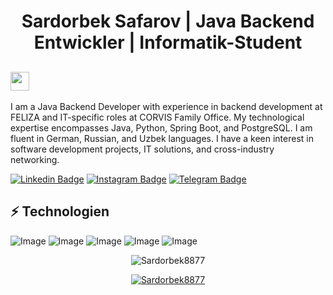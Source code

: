 <h1 align="center">Sardorbek Safarov | Java Backend Entwickler | Informatik-Student</h1>

## <img src="https://raw.githubusercontent.com/aemmadi/aemmadi/master/wave.gif" width="30px">
I am a Java Backend Developer with experience in backend development at FELIZA and IT-specific roles at CORVIS Family Office. My technological expertise encompasses Java, Python, Spring Boot, and PostgreSQL. I am fluent in German, Russian, and Uzbek languages. I have a keen interest in software development projects, IT solutions, and cross-industry networking.



[![Linkedin Badge](https://img.shields.io/badge/-sardorbek_safarov-blue?style=flat-square&logo=Linkedin&logoColor=white&link=https://www.linkedin.com/in/sukhrob-nuraliev-100845186/)](https://www.linkedin.com/in/sardorbek-safarov-ba2b22196/) 
[![Instagram Badge](https://img.shields.io/badge/-@sardorbeksafarov8877_-D7008A?style=flat-square&labelColor=D7008A&logo=Instagram&logoColor=white&link=https://www.instagram.com/nuraliev.dev/)](https://www.instagram.com/sardorbeksafarov8877_/)
[![Telegram Badge](https://img.shields.io/badge/@SardorbekSafarov8877-2CA5E0?style=flat-square&logo=telegram&logoColor=white&link=https://t.me/SardorbekSafarov8877)](https://t.me/SardorbekSafarov8877) 

  

## ⚡ Technologien

![Image](https://img.shields.io/badge/Python-FFD43B?style=for-the-badge&logo=python&logoColor=blue)
![Image](https://img.shields.io/badge/Java-323330?style=for-the-badge&logo=java&logoColor=F7DF1E)
![Image](https://img.shields.io/badge/PostgreSQL-316192?style=for-the-badge&logo=postgresql&logoColor=white)
![Image](https://img.shields.io/badge/Git-F05032?style=for-the-badge&logo=git&logoColor=white)
![Image](https://img.shields.io/badge/Spring-6DB33F?style=for-the-badge&logo=spring&logoColor=white)


<p align="center"> <img src="https://github-readme-stats.vercel.app/api?username=Sardorbek8877&show_icons=true&theme=gotham" alt="Sardorbek8877" />

<p align="center"> <a href="https://github.com/ryo-ma/github-profile-trophy"><img src="https://github-profile-trophy.vercel.app/?username=Sardorbek8877&theme=onestar&row=1&margin-w=15&margin-h=15&no-bg=true" alt="Sardorbek8877" /></a> </p>


